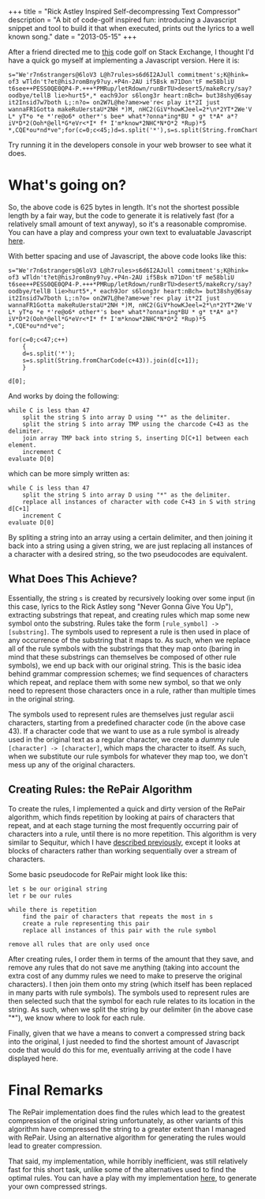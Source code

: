 +++
title = "Rick Astley Inspired Self-decompressing Text Compressor"
description = "A bit of code-golf inspired fun: introducing a Javascript snippet and tool to build it that when executed, prints out the lyrics to a well known song."
date = "2013-05-15"
+++

After a friend directed me to [this][golf] code golf on Stack Exchange, I thought I'd have a quick go myself at implementing a Javascript version. Here it is:

```text
s="We'r7n6strangers@6loV3 L@h7rules>s6d6I2AJull commitment's;K@hink= of3 wTldn't?et@hisJromBny9?uy.+P4n-2AU if5Bsk m71Don'tF me58bliU t6see++PESS0QE0QP4-P.+++*PMRup/letRdown/runBrTU>desert5/makeRcry/say?oodbye/tellB lie>hurt5*,* each9Jor s6long3r heart:nBch= but38shy@6say it2Insid7w7both L;:n?o= on2W7L@he?ame>we're< play it*2I just wannaFR1Gotta makeRuUerstaU*2NH *)M, nHC2(GiV*howKJeel=2*\n*2YT*2We'V L* yT*o *e *'re@o6* other*'s bee* what*?onna*ing*BU * g* t*A* a*?iV*D*2(Ooh*@ell*G*eVr<*I* f* I'm*know*2NHC*N*O*2 *Rup)*5 *,CQE*ou*nd*ve";for(c=0;c<45;)d=s.split('*'),s=s.split(String.fromCharCode(c+43)).join(d[++c]);d[0]
```

Try running it in the developers console in your web browser to see what it does.

# What's going on?

So, the above code is 625 bytes in length. It's not the shortest possible length by a fair way, but the code to generate it is relatively fast (for a relatively small amount of text anyway), so it's a reasonable compromise. You can have a play and compress your own text to evaluatable Javascript [here][code].

With better spacing and use of Javascript, the above code looks like this:

```text
s="We'r7n6strangers@6loV3 L@h7rules>s6d6I2AJull commitment's;K@hink= of3 wTldn't?et@hisJromBny9?uy.+P4n-2AU if5Bsk m71Don'tF me58bliU t6see++PESS0QE0QP4-P.+++*PMRup/letRdown/runBrTU>desert5/makeRcry/say?oodbye/tellB lie>hurt5*,* each9Jor s6long3r heart:nBch= but38shy@6say it2Insid7w7both L;:n?o= on2W7L@he?ame>we're< play it*2I just wannaFR1Gotta makeRuUerstaU*2NH *)M, nHC2(GiV*howKJeel=2*\n*2YT*2We'V L* yT*o *e *'re@o6* other*'s bee* what*?onna*ing*BU * g* t*A* a*?iV*D*2(Ooh*@ell*G*eVr<*I* f* I'm*know*2NHC*N*O*2 *Rup)*5 *,CQE*ou*nd*ve";

for(c=0;c<47;c++)
	{
	d=s.split('*');
	s=s.split(String.fromCharCode(c+43)).join(d[c+1]);
	}

d[0];
```

And works by doing the following:

```text
while C is less than 47
	split the string S into array D using "*" as the delimiter.
	split the string S into array TMP using the charcode C+43 as the delimiter.
	join array TMP back into string S, inserting D[C+1] between each element.
	increment C
evaluate D[0]
```

which can be more simply written as:

```text
while C is less than 47
	split the string S into array D using "*" as the delimiter.
	replace all instances of character with code C+43 in S with string d[C+1]
	increment C
evaluate D[0]
```

By spliting a string into an array using a certain delimiter, and then joining it back into a string using a given string, we are just replacing all instances of a character with a desired string, so the two pseudocodes are equivalent.

## What Does This Achieve?

Essentially, the string `s` is created by recursively looking over some input (in this case, lyrics to the Rick Astley song "Never Gonna Give You Up"), extracting substrings that repeat, and creating rules which map some new symbol onto the substring. Rules take the form `[rule_symbol] -> [substring]`. The symbols used to represent a rule is then used in place of any occurrence of the substring that it maps to. As such, when we replace all of the rule symbols with the substrings that they map onto (baring in mind that these substrings can themselves be composed of other rule symbols), we end up back with our original string. This is the basic idea behind grammar compression schemes; we find sequences of characters which repeat, and replace them with some new symbol, so that we only need to represent those characters once in a rule, rather than multiple times in the original string.

The symbols used to represent rules are themselves just regular ascii characters, starting from a predefined character code (in the above case 43). If a character code that we want to use as a rule symbol is already used in the original text as a regular character, we create a _dummy_ rule `[character] -> [character]`, which maps the character to itself. As such, when we substitute our rule symbols for whatever they map too, we don't mess up any of the original characters.

## Creating Rules: the RePair Algorithm

To create the rules, I implemented a quick and dirty version of the RePair algorithm, which finds repetition by looking at pairs of characters that repeat, and at each stage turning the most frequently occurring pair of characters into a rule, until there is no more repetition. This algorithm is very similar to Sequitur, which I have [described previously][sequitur], except it looks at blocks of characters rather than working sequentially over a stream of characters.

Some basic pseudocode for RePair might look like this:

```text
let s be our original string
let r be our rules

while there is repetition
	find the pair of characters that repeats the most in s
	create a rule representing this pair
	replace all instances of this pair with the rule symbol

remove all rules that are only used once
```

After creating rules, I order them in terms of the amount that they save, and remove any rules that do not save me anything (taking into account the extra cost of any dummy rules we need to make to preserve the original characters). I then join them onto my string (which itself has been replaced in many parts with rule symbols). The symbols used to represent rules are then selected such that the symbol for each rule relates to its location in the string. As such, when we split the string by our delimiter (in the above case "*"), we know where to look for each rule.

Finally, given that we have a means to convert a compressed string back into the original, I just needed to find the shortest amount of Javascript code that would do this for me, eventually arriving at the code I have displayed here.

# Final Remarks

The RePair implementation does find the rules which lead to the greatest compression of the original string unfortunately, as other variants of this algorithm have compressed the string to a greater extent than I managed with RePair. Using an alternative algorithm for generating the rules would lead to greater compression.

That said, my implementation, while horribly inefficient, was still relatively fast for this short task, unlike some of the alternatives used to find the optimal rules. You can have a play with my implementation [here][code], to generate your own compressed strings.



[golf]: http://codegolf.stackexchange.com/questions/6043/were-no-strangers-to-code-golf-you-know-the-rules-and-so-do-i
[sequitur]: ./posts/sequitur/index.md
[code]: /projects/rickastley/